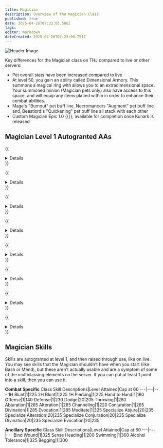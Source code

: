 ```yaml
---
title: Magician
description: Overview of the Magician Class
published: true
date: 2025-04-26T07:23:03.588Z
tags: 
editor: markdown
dateCreated: 2025-04-26T07:23:00.751Z
---
```


![Header Image](/images/classes.webp)

Key differences for the Magician class on THJ compared to live or other servers:

- Pet overall stats have been increased compared to live
- At level 50, you gain an ability called Dimensional Armory. This summons a magical ring with allows you to an extradimensional space. Your summoned minion (Magician pets only) also have access to this space, and will equip any items placed within in order to enhance their combat abilities.
- Mage's "Burnout" pet buff line, Necromancers "Augment" pet buff line and, Beastlord's "Quickening" pet buff line all stack with each other
- Custom Magician Epic 1.0 {{<item id="20542" name="Orb of Mastery" link="/equipment-guide/epics/mag-epic/">}}, available for completion once Kunark is released

## Magician Level 1 Autogranted AAs

{{<details title="Elemental Fury (Active)">}}
Each rank of this ability increases the critical hit chance of your pet's melee attacks.
{{</details>}}

{{<details title="Host in the Shell (Active)">}}
This ability creates a shield of runes around your pet.
{{</details>}}

{{<details title="Pet Discipline (Passive)">}}
This ability will allow you to give your pet a "hold" command until explicitly told to attack.  Usage: /pet hold.  Pet Hold is now a state that your pet is either in or not.  When your pet is in the hold state, your pet will only attack something when you tell it to, and your pet will continue attacking anything on it's hate list after that point.  Once the encounter is finished, your pet will automatically go back to a held state.  If your pet is never to exclusively attack anything, your pet will never attack anything, even if something is attacking i t.  This ability also grants the "Greater Pet Hold" command which forces your pet to not add anything to its hatelist unless specifically added by you when greater hold is activated.  You can add a target to your pet's hatelist with either attack or qattack.{{</details>}}

{{<details title="Pet Affinity (Passive)">}}
This makes your summoned pets a valid target for beneficial group spells.
{{</details>}}

{{<details title="Summon Companion (Active)">}}
This ability grants you a faster casting version of your Summon Companion spell.  Summon Companion spells summons your pet to your current location.
{{</details>}}

{{<details title="Bazaar and Back Gate (Active)">}}
Every 10 minutes, allows you to teleport to the Bazaar when out of combat.
{{</details>}}

{{<details title="Eyes Wide Open Rank 8 (Passive)">}}
This passive ability increases the capacity of your extended target window by one slot per rank.
{{</details>}}

{{<details title="Mystical Attuning Rank 5 (Passive)">}}
This ability increases the number of mystical effects that can affect you at once by 1 per rank.
{{</details>}}

## Magician Skills

Skills are autogranted at level 1, and then raised through use, like on live. You may see skills that the Magician shouldn't have when you start (like Bash or Mend), but these aren't actually usable and are a symptom of some of the multiclassing elements on the server. If you can put at least 1 point into a skill, then you can use it.

**Combat Specific**
Class Skill Descriptions|Level Attained|Cap at 60
---|---|---
1H Blunt|1|225
2H Blunt|1|225
1H Piercing|1|225
Hand to Hand|1|180
Offense|1|140
Defense|1|230
Dodge|20|205
Throwing|1|280
Abjuration|1|285
Alteration|1|285
Channeling|1|220
Conjuration|1|285
Divination|1|285
Evocation|1|285
Meditate|1|325
Specialize Abjure|20|235
Specialize Alteration|20|235
Specialize Conjuration|20|235
Specialize Divination|20|235
Specialize Evocation|20|235


**Ancillary Specific**
Class Skill Descriptions|Level Attained|Cap at 60
---|---|---
Bind Wound|1|325
Sense Heading|1|200
Swimming|1|300
Alcohol Tolerance|1|325
Begging|1|300